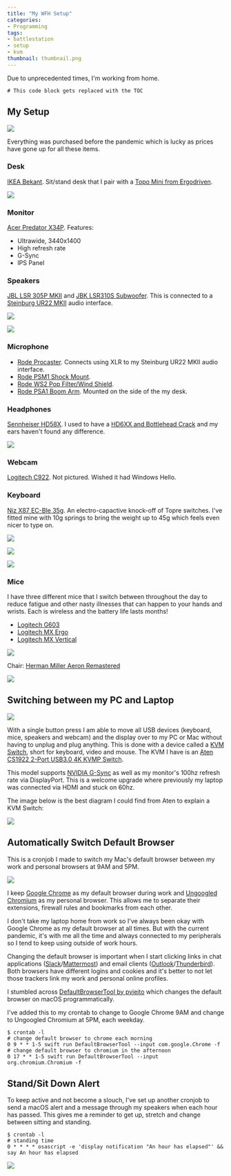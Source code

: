 ```yaml
---
title: "My WFH Setup"
categories:
- Programming
tags:
- battlestation
- setup
- kvm
thumbnail: thumbnail.png
---
```


Due to unprecedented times, I'm working from home.

<!-- more -->

```toc
# This code block gets replaced with the TOC
```

## My Setup

![](setup.jpg)

Everything was purchased before the pandemic which is lucky as prices have gone up for all these items.

### Desk

[IKEA Bekant](https://www.ikea.com/au/en/p/bekant-corner-desk-right-sit-stand-white-s09222520/). Sit/stand desk that I pair with a [Topo Mini from Ergodriven](https://www.amazon.com/Ergodriven-Not-Flat-Standing-Anti-Fatigue-Calculated/dp/B01N8YE3VI?ac_md=3-2-QWJvdmUgJDYw-ac_d_pm&psc=1).

![](standingmat.jpg)

### Monitor

[Acer Predator X34P](https://www.acer.com/ac/en/GB/content/predator-model/UM.CX0EE.P01). Features:

- Ultrawide, 3440x1400
- High refresh rate
- G-Sync
- IPS Panel

### Speakers

[JBL LSR 305P MKII](https://www.jbl.com/studio-monitors/305PMKII-.html) and [JBK LSR310S Subwoofer](https://jblpro.com/products/lsr310s). This is connected to a [Steinburg UR22 MKII](https://www.steinberg.net/en/products/audio_interfaces/ur_series/models/ur22mkii.html) audio interface.

![](subwoofer.jpg)

![](steinburg.jpg)

### Microphone

- [Rode Procaster](http://www.rode.com/microphones/procaster). Connects using XLR to my Steinburg UR22 MKII audio interface.
- [Rode PSM1 Shock Mount](http://www.rode.com/accessories/psm1).
- [Rode WS2 Pop Filter/Wind Shield](http://www.rode.com/accessories/ws2).
- [Rode PSA1 Boom Arm](http://www.rode.com/accessories/psa1). Mounted on the side of the my desk.

### Headphones

[Sennheiser HD58X](https://drop.com/buy/massdrop-x-sennheiser-hd-58x-jubilee-headphones). I used to have a [HD6XX and Bottlehead Crack](/bottlehead-crack-build-log) and my ears haven't found any difference.

![](mic-headphones.jpg)

### Webcam

[Logitech C922](https://www.logitech.com/en-us/product/c922-pro-stream-webcam). Not pictured. Wished it had Windows Hello.

### Keyboard

[Niz X87 EC-Ble 35g](https://www.nizkeyboard.com/collections/peripherals/products/niz-2019-new-x87-electro-capacitive-bluetooth-keyboard-non-rgb-white-black?variant=30347148099655). An electro-capactive knock-off of Topre switches. I've fitted mine with 10g springs to bring the weight up to 45g which feels even nicer to type on.

![](keyboard1.jpg)

![](keyboard2.jpg)

![](keyboard3.jpg)

### Mice

I have three different mice that I switch between throughout the day to reduce fatigue and other nasty illnesses that can happen to your hands and wrists. Each is wireless and the battery life lasts months!

- [Logitech G603](https://www.logitechg.com/en-us/products/gaming-mice/g603-lightspeed-wireless-gaming-mouse.html)
- [Logitech MX Ergo](https://www.logitech.com/en-au/product/mx-ergo-wireless-trackball-mouse)
- [Logitech MX Vertical](https://www.logitech.com/en-us/product/mx-vertical-ergonomic-mouse)

![](mice.jpg)

Chair: [Herman Miller Aeron Remastered](https://www.hermanmiller.com/products/seating/office-chairs/aeron-chairs/)

![](chair.jpg)

## Switching between my PC and Laptop

![](kvm.jpg)

With a single button press I am able to move all USB devices (keyboard, mice, speakers and webcam) and the display over to my PC or Mac without having to unplug and plug anything. This is done with a device called a [KVM Switch](https://en.wikipedia.org/wiki/KVM_switch), short for keyboard, video and mouse. The KVM I have is an [Aten CS1922 2-Port USB3.0 4K KVMP Switch](https://www.aten.com/global/en/products/kvm/desktop-kvm-switches/cs1922/).

This model supports [NVIDIA G-Sync](https://developer.nvidia.com/g-sync) as well as my monitor's 100hz refresh rate via DisplayPort. This is a welcome upgrade where previously my laptop was connected via HDMI and stuck on 60hz.

The image below is the best diagram I could find from Aten to explain a KVM Switch:

![](kvm-diagram.gif)

## Automatically Switch Default Browser

This is a cronjob I made to switch my Mac's default browser between my work and personal browsers at 9AM and 5PM.

![](side-by-side.png)

I keep [Google Chrome](https://www.google.com.au/chrome/) as my default browser during work and [Ungoogled Chromium](https://github.com/Eloston/ungoogled-chromium) as my personal browser. This allows me to separate their extensions, firewall rules and bookmarks from each other.

I don't take my laptop home from work so I've always been okay with Google Chrome as my default browser at all times. But with the current pandemic, it's with me all the time and always connected to my peripherals so I tend to keep using outside of work hours.

Changing the default browser is important when I start clicking links in chat applications ([Slack](https://slack.com)/[Mattermost](https://mattermost.com)) and email clients ([Outlook](https://outlook.live.com/owa/)/[Thunderbird](https://www.thunderbird.net)). Both browsers have different logins and cookies and it's better to not let those trackers link my work and personal online profiles.

I stumbled across [DefaultBrowserTool by pvieito](https://github.com/pvieito/DefaultBrowserTool) which changes the default browser on macOS programmatically.

I've added this to my crontab to change to Google Chrome 9AM and change to Ungoogled Chromium at 5PM, each weekday.

```shell-session
$ crontab -l
# change default browser to chrome each morning
0 9 * * 1-5 swift run DefaultBrowserTool --input com.google.Chrome -f
# change default browser to chromium in the afternoon
0 17 * * 1-5 swift run DefaultBrowserTool --input org.chromium.Chromium -f
```

## Stand/Sit Down Alert

To keep active and not become a slouch, I've set up another cronjob to send a macOS alert and a message through my speakers when each hour has passed. This gives me a reminder to get up, stretch and change between sitting and standing.

```shell-session
$ crontab -l
# standing time
0 * * * * osascript -e 'display notification "An hour has elapsed"' && say An hour has elapsed
```

![](notification.png)
